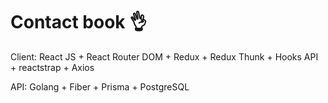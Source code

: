 # Contact book 👌

Client: React JS + React Router DOM + Redux + Redux Thunk + Hooks API + reactstrap + Axios

API: Golang + Fiber + Prisma + PostgreSQL
